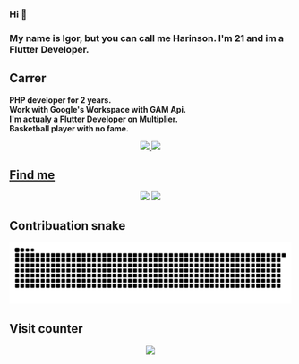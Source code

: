 ### Hi 👋

### My name is Igor, but you can call me Harinson. I'm 21 and im a Flutter Developer.
##
 

## Carrer
**PHP developer for 2 years.** <br/>
**Work with Google's Workspace with GAM Api.** <br/>
**I'm actualy a Flutter Developer on Multiplier.** <br/>
**Basketball player with no fame.** <br/>


 <div align="center">
  <a href="https://github.com/Harinson">
  <img height="180em" src="https://github-readme-stats.vercel.app/api?username=Harinson&show_icons=true&theme=dracula&include_all_commits=true&count_private=true"/>
  <img height="180em" src="https://github-readme-stats.vercel.app/api/top-langs/?username=Harinson&layout=compact&langs_count=5&theme=dracula"/>
</div>


 

 ## Find me
<div align="center"> 
 <a href="https://www.instagram.com/igorharinson/" target="_blank"><img src="https://img.shields.io/badge/-Instagram-%23E4405F?style=for-the-badge&logo=instagram&logoColor=white" target="_blank"></a>
  <a href="https://www.linkedin.com/in/igorharinson/" target="_blank"><img src="https://img.shields.io/badge/-LinkedIn-%230077B5?style=for-the-badge&logo=linkedin&logoColor=white" target="_blank"></a> 
</div>

  
 ## Contribuation snake
   ![Snake animation](https://github.com/Harinson/Harinson/blob/output/github-contribution-grid-snake.svg)
 ## Visit counter<br>
 <p align="center"> 
   <img alingn="center" src="https://profile-counter.glitch.me/Harinson/count.svg" />
 </p>

</p>
